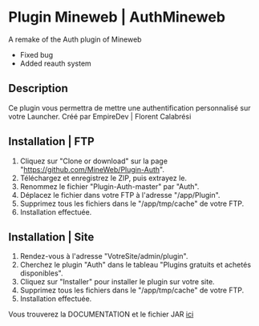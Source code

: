 # Plugin Mineweb | AuthMineweb
A remake of the Auth plugin of Mineweb  
- Fixed bug  
- Added reauth system

## Description
Ce plugin vous permettra de mettre une authentification personnalisé sur votre Launcher. 
Créé par EmpireDev | Florent Calabrési

## Installation | FTP
1. Cliquez sur "Clone or download" sur la page "https://github.com/MineWeb/Plugin-Auth".
2. Téléchargez et enregistrez le ZIP, puis extrayez le.
3. Renommez le fichier "Plugin-Auth-master" par "Auth".
4. Déplacez le fichier dans votre FTP à l'adresse "/app/Plugin".
5. Supprimez tous les fichiers dans le "/app/tmp/cache" de votre FTP.
6. Installation effectuée.

## Installation | Site
1. Rendez-vous à l'adresse "VotreSite/admin/plugin".
2. Cherchez le plugin "Auth" dans le tableau "Plugins gratuits et achetés disponibles".
3. Cliquez sur "Installer" pour installer le plugin sur votre site.
4. Supprimez tous les fichiers dans le "/app/tmp/cache" de votre FTP.
5. Installation effectuée.


Vous trouverez la DOCUMENTATION et le fichier JAR [ici](https://github.com/Holo795/Mineweb_Plugin-Auth/tree/master/Documentation)
